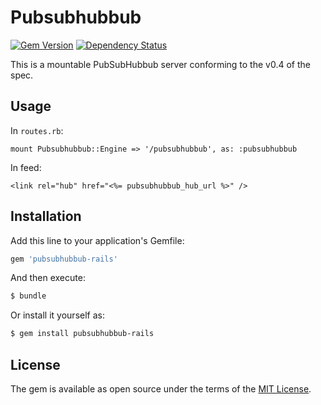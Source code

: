 # Pubsubhubbub

[![Gem Version](http://img.shields.io/gem/v/pubsubhubbub-rails.svg)][gem]
[![Dependency Status](http://img.shields.io/gemnasium/Gargron/pubsubhubbub.svg)][gemnasium]

[gem]: https://rubygems.org/gems/pubsubhubbub-rails
[gemnasium]: https://gemnasium.com/Gargron/pubsubhubbub

This is a mountable PubSubHubbub server conforming to the v0.4 of the spec.

## Usage

In `routes.rb`:

    mount Pubsubhubbub::Engine => '/pubsubhubbub', as: :pubsubhubbub

In feed:

    <link rel="hub" href="<%= pubsubhubbub_hub_url %>" />

## Installation
Add this line to your application's Gemfile:

```ruby
gem 'pubsubhubbub-rails'
```

And then execute:
```bash
$ bundle
```

Or install it yourself as:
```bash
$ gem install pubsubhubbub-rails
```

## License
The gem is available as open source under the terms of the [MIT License](http://opensource.org/licenses/MIT).
